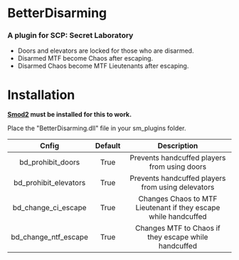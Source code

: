 # BetterDisarming

### A plugin for SCP: Secret Laboratory

- Doors and elevators are locked for those who are disarmed.
- Disarmed MTF become Chaos after escaping.
- Disarmed Chaos become MTF Lieutenants after escaping.

# Installation

**[Smod2](https://github.com/Grover-c13/Smod2) must be installed for this to work.**

Place the "BetterDisarming.dll" file in your sm_plugins folder.

| Cnfig        |  Default          | Description  |
| :-------------: | :-----:|:-----:|
| bd_prohibit_doors | True | Prevents handcuffed players from using doors  |
| bd_prohibit_elevators | True | Prevents handcuffed players from using delevators |
| bd_change_ci_escape | True | Changes Chaos to MTF Lieutenant if they escape while handcuffed |
| bd_change_ntf_escape | True | Changes MTF to Chaos if they escape while handcuffed |
